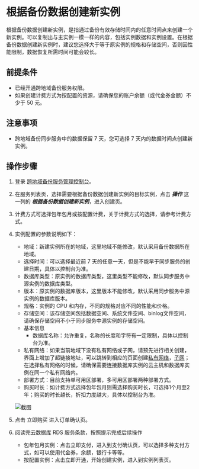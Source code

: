 # 根据备份数据创建新实例
根据备份数据创建新实例，是指通过备份有效存储时间内的任意时间点来创建一个新实例。可以复制出与主实例一模一样的内容，包括实例数据和实例设置。在根据备份数据创建新实例时，建议您选择大于等于原实例的规格和存储空间，否则因性能限制，数据恢复所需时间可能会较长。

## 前提条件
* 已经开通跨地域备份服务权限。
* 如果创建计费方式为按配置的资源，请确保您的账户余额（或代金券金额）不少于 50 元。

## 注意事项
* 跨地域备份同步服务中的数据保留 7 天，您可选择 7 天内的数据时间点创建新实例。

## 操作步骤
1. 登录 [跨地域备份服务管理控制台](https://rds-console.jdcloud.com/acrossRegionList)。
2. 在服务列表页，选择需要根据备份数据创建新实例的目标实例，点击 ***操作*** 这一列的 ***根据备份数据创建新实例***，进入创建页。
3. 计费方式可选择包年包月或按配置计费，关于计费方式的选择，请参考计费方式。
4. 实例配置的参数说明如下：
    * 地域：新建实例所在的地域，这里地域不能修改，默认采用备份数据所在地域。
    * 选择时间：可以选择最近前 7 天的任意一天，但是不能早于同步服务的创建日期，具体以控制台为准。
    * 数据库类型：原实例的数据库类型，这里类型不能修改，默认同步服务中源实例的数据库类型。
    * 版本：原实例的数据库版本，这里版本不能修改，默认采用同步服务中源实例的数据库版本。
    * 规格：实例的 CPU 和内存，不同的规格对应不同的性能和价格。
    * 存储空间：该存储空间包括数据空间、系统文件空间、binlog文件空间，请确保存储空间不小于同步服务中源实例的存储空间。
    * 基本信息
        * 数据库名称：允许重复，名称的长度和字符有一定限制，具体以控制台为准。
    * 私有网络：如果当前地域下没有私有网络或子网，请预先进行相关创建，界面上增加了超链接地址，可以跳转到相应的页面创建[私有网络](https://console.jdcloud.com/host/vpc/list)，[子网](https://console.jdcloud.com/host/subnet/list)；在选择私有网络的时候，请确保需要连接数据库实例的云主机和数据库实例在同一个私有网络内。
    * 部署方式：目前支持单可用区部署，多可用区部署两种部署方式。
    * 购买时长：如计费方式选择包年包月则需选择购买时长，可选择1个月至2年；购买的时长越长，折扣力度越大，具体以控制台为准。
    
    ![截图](https://img1.jcloudcs.com/cms/75c646b0-0a12-433a-b9e6-f4cacc4e3a5120180725142347.png)

5. 点击 立即购买 进入订单确认页。
6. 阅读完云数据库 RDS 服务条款，按照提示完成后续操作
    * 包年包月实例：点击立即支付，进入到支付确认页，可以选择多种支付方式，如可以使用代金券，余额，银行卡等等。
    * 按配置实例：点击立即开通，开始创建实例，进入到实例列表页。
